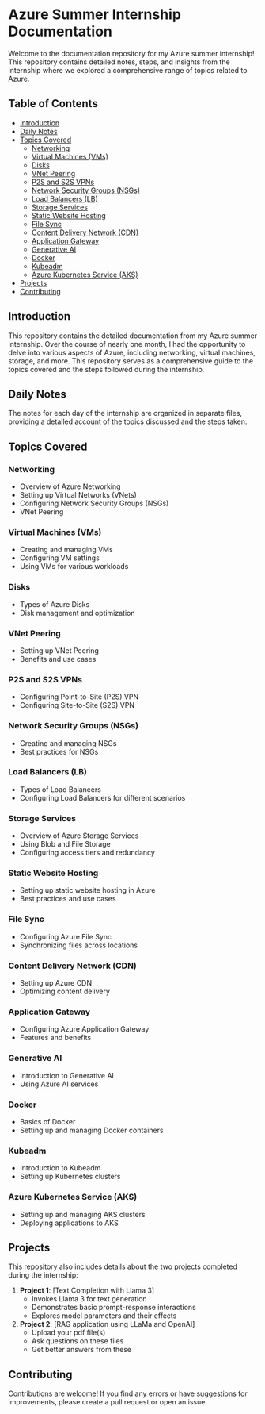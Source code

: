 # Azure Summer Internship Documentation

Welcome to the documentation repository for my Azure summer internship! This repository contains detailed notes, steps, and insights from the internship where we explored a comprehensive range of topics related to Azure.

## Table of Contents

- [Introduction](#introduction)
- [Daily Notes](#daily-notes)
- [Topics Covered](#topics-covered)
  - [Networking](#networking)
  - [Virtual Machines (VMs)](#virtual-machines-vms)
  - [Disks](#disks)
  - [VNet Peering](#vnet-peering)
  - [P2S and S2S VPNs](#p2s-and-s2s-vpns)
  - [Network Security Groups (NSGs)](#network-security-groups-nsgs)
  - [Load Balancers (LB)](#load-balancers-lb)
  - [Storage Services](#storage-services)
  - [Static Website Hosting](#static-website-hosting)
  - [File Sync](#file-sync)
  - [Content Delivery Network (CDN)](#content-delivery-network-cdn)
  - [Application Gateway](#application-gateway)
  - [Generative AI](#generative-ai)
  - [Docker](#docker)
  - [Kubeadm](#kubeadm)
  - [Azure Kubernetes Service (AKS)](#azure-kubernetes-service-aks)
- [Projects](#projects)
- [Contributing](#contributing)

## Introduction

This repository contains the detailed documentation from my Azure summer internship. Over the course of nearly one month, I had the opportunity to delve into various aspects of Azure, including networking, virtual machines, storage, and more. This repository serves as a comprehensive guide to the topics covered and the steps followed during the internship.

## Daily Notes

The notes for each day of the internship are organized in separate files, providing a detailed account of the topics discussed and the steps taken.

## Topics Covered

### Networking
- Overview of Azure Networking
- Setting up Virtual Networks (VNets)
- Configuring Network Security Groups (NSGs)
- VNet Peering

### Virtual Machines (VMs)
- Creating and managing VMs
- Configuring VM settings
- Using VMs for various workloads

### Disks
- Types of Azure Disks
- Disk management and optimization

### VNet Peering
- Setting up VNet Peering
- Benefits and use cases

### P2S and S2S VPNs
- Configuring Point-to-Site (P2S) VPN
- Configuring Site-to-Site (S2S) VPN

### Network Security Groups (NSGs)
- Creating and managing NSGs
- Best practices for NSGs

### Load Balancers (LB)
- Types of Load Balancers
- Configuring Load Balancers for different scenarios

### Storage Services
- Overview of Azure Storage Services
- Using Blob and File Storage
- Configuring access tiers and redundancy

### Static Website Hosting
- Setting up static website hosting in Azure
- Best practices and use cases

### File Sync
- Configuring Azure File Sync
- Synchronizing files across locations

### Content Delivery Network (CDN)
- Setting up Azure CDN
- Optimizing content delivery

### Application Gateway
- Configuring Azure Application Gateway
- Features and benefits

### Generative AI
- Introduction to Generative AI
- Using Azure AI services

### Docker
- Basics of Docker
- Setting up and managing Docker containers

### Kubeadm
- Introduction to Kubeadm
- Setting up Kubernetes clusters

### Azure Kubernetes Service (AKS)
- Setting up and managing AKS clusters
- Deploying applications to AKS

## Projects

This repository also includes details about the two projects completed during the internship:
1. **Project 1**: [Text Completion with Llama 3]
   - Invokes Llama 3 for text generation
   - Demonstrates basic prompt-response interactions
   - Explores model parameters and their effects
2. **Project 2**: [RAG application using LLaMa and OpenAI]
   - Upload your pdf file(s)
   - Ask questions on these files
   - Get better answers from these

## Contributing

Contributions are welcome! If you find any errors or have suggestions for improvements, please create a pull request or open an issue.
